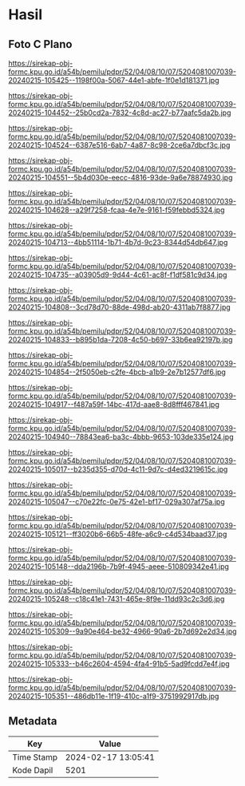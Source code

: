 # Hasil

## Foto C Plano

https://sirekap-obj-formc.kpu.go.id/a54b/pemilu/pdpr/52/04/08/10/07/5204081007039-20240215-105425--1198f00a-5067-44e1-abfe-1f0e1d181371.jpg

https://sirekap-obj-formc.kpu.go.id/a54b/pemilu/pdpr/52/04/08/10/07/5204081007039-20240215-104452--25b0cd2a-7832-4c8d-ac27-b77aafc5da2b.jpg

https://sirekap-obj-formc.kpu.go.id/a54b/pemilu/pdpr/52/04/08/10/07/5204081007039-20240215-104524--6387e516-6ab7-4a87-8c98-2ce6a7dbcf3c.jpg

https://sirekap-obj-formc.kpu.go.id/a54b/pemilu/pdpr/52/04/08/10/07/5204081007039-20240215-104551--5b4d030e-eecc-4816-93de-9a6e78874930.jpg

https://sirekap-obj-formc.kpu.go.id/a54b/pemilu/pdpr/52/04/08/10/07/5204081007039-20240215-104628--a29f7258-fcaa-4e7e-9161-f59febbd5324.jpg

https://sirekap-obj-formc.kpu.go.id/a54b/pemilu/pdpr/52/04/08/10/07/5204081007039-20240215-104713--4bb51114-1b71-4b7d-9c23-8344d54db647.jpg

https://sirekap-obj-formc.kpu.go.id/a54b/pemilu/pdpr/52/04/08/10/07/5204081007039-20240215-104735--a03905d9-9d44-4c61-ac8f-f1df581c9d34.jpg

https://sirekap-obj-formc.kpu.go.id/a54b/pemilu/pdpr/52/04/08/10/07/5204081007039-20240215-104808--3cd78d70-88de-498d-ab20-4311ab7f8877.jpg

https://sirekap-obj-formc.kpu.go.id/a54b/pemilu/pdpr/52/04/08/10/07/5204081007039-20240215-104833--b895b1da-7208-4c50-b697-33b6ea92197b.jpg

https://sirekap-obj-formc.kpu.go.id/a54b/pemilu/pdpr/52/04/08/10/07/5204081007039-20240215-104854--2f5050eb-c2fe-4bcb-a1b9-2e7b12577df6.jpg

https://sirekap-obj-formc.kpu.go.id/a54b/pemilu/pdpr/52/04/08/10/07/5204081007039-20240215-104917--f487a59f-14bc-417d-aae8-8d8fff467841.jpg

https://sirekap-obj-formc.kpu.go.id/a54b/pemilu/pdpr/52/04/08/10/07/5204081007039-20240215-104940--78843ea6-ba3c-4bbb-9653-103de335e124.jpg

https://sirekap-obj-formc.kpu.go.id/a54b/pemilu/pdpr/52/04/08/10/07/5204081007039-20240215-105017--b235d355-d70d-4c11-9d7c-d4ed3219615c.jpg

https://sirekap-obj-formc.kpu.go.id/a54b/pemilu/pdpr/52/04/08/10/07/5204081007039-20240215-105047--c70e22fc-0e75-42e1-bf17-029a307af75a.jpg

https://sirekap-obj-formc.kpu.go.id/a54b/pemilu/pdpr/52/04/08/10/07/5204081007039-20240215-105121--ff3020b6-66b5-48fe-a6c9-c4d534baad37.jpg

https://sirekap-obj-formc.kpu.go.id/a54b/pemilu/pdpr/52/04/08/10/07/5204081007039-20240215-105148--dda2196b-7b9f-4945-aeee-510809342e41.jpg

https://sirekap-obj-formc.kpu.go.id/a54b/pemilu/pdpr/52/04/08/10/07/5204081007039-20240215-105248--c18c41e1-7431-465e-8f9e-11dd93c2c3d6.jpg

https://sirekap-obj-formc.kpu.go.id/a54b/pemilu/pdpr/52/04/08/10/07/5204081007039-20240215-105309--9a90e464-be32-4966-90a6-2b7d692e2d34.jpg

https://sirekap-obj-formc.kpu.go.id/a54b/pemilu/pdpr/52/04/08/10/07/5204081007039-20240215-105333--b46c2604-4594-4fa4-91b5-5ad9fcdd7e4f.jpg

https://sirekap-obj-formc.kpu.go.id/a54b/pemilu/pdpr/52/04/08/10/07/5204081007039-20240215-105351--486db11e-1f19-410c-a1f9-3751992917db.jpg


## Metadata

| Key        | Value               |
| ---------- | ------------------- |
| Time Stamp | 2024-02-17 13:05:41 |
| Kode Dapil | 5201                |



